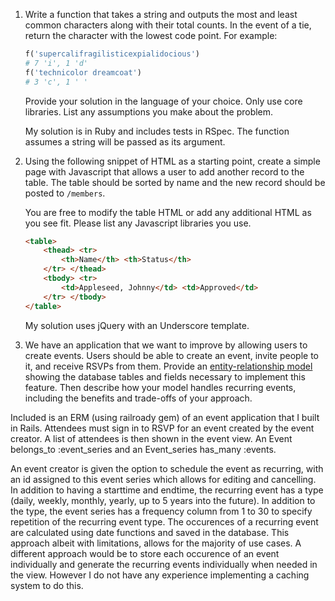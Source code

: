 1.  Write a function that takes a string and outputs the most and least common
    characters along with their total counts. In the event of a tie, return the
    character with the lowest code point. For example:

    ```ruby
    f('supercalifragilisticexpialidocious')
    # 7 'i', 1 'd'
    f('technicolor dreamcoat')
    # 3 'c', 1 ' '
    ```

    Provide your solution in the language of your choice. Only use core
    libraries. List any assumptions you make about the problem.

    My solution is in Ruby and includes tests in RSpec. The function assumes a 
    string will be passed as its argument.

2.  Using the following snippet of HTML as a starting point, create a simple page
    with Javascript that allows a user to add another record to the table. The table
    should be sorted by name and the new record should be posted to `/members`.

    You are free to modify the table HTML or add any additional HTML as you see fit.
    Please list any Javascript libraries you use.

    ```html
    <table>
        <thead> <tr>
            <th>Name</th> <th>Status</th>
        </tr> </thead>
        <tbody> <tr>
            <td>Appleseed, Johnny</td> <td>Approved</td>
        </tr> </tbody>
    </table>
    ```

    My solution uses jQuery with an Underscore template.

3.  We have an application that we want to improve by allowing users to create
    events. Users should be able to create an event, invite people to it, and
    receive RSVPs from them. Provide an [entity-relationship model][1] showing
    the database tables and fields necessary to implement this feature. Then
    describe how your model handles recurring events, including the benefits
    and trade-offs of your approach.

[1]: http://en.wikipedia.org/wiki/Entity–relationship_model

Included is an ERM (using railroady gem) of an event application that I built in Rails. 
Attendees must sign in to RSVP for an event created by the event creator. A list of 
attendees is then shown in the event view. An Event belongs_to :event_series and an Event_series 
has_many :events.

An event creator is given the option to schedule the event as recurring, with an id 
assigned to this event series which allows for editing and cancelling. In addition to 
having a starttime and endtime, the recurring event has a type (daily, weekly, monthly, 
yearly, up to 5 years into the future). In addition to the type, the event series has a 
frequency column from 1 to 30 to specify repetition of the recurring event type. 
The occurences of a recurring event are calculated using date functions and saved in the database. 
This approach albeit with limitations, allows for the majority of use cases. 
A different approach would be to store each occurence of an event individually and generate the 
recurring events individually when needed in the view. However I do not have any experience 
implementing a caching system to do this.